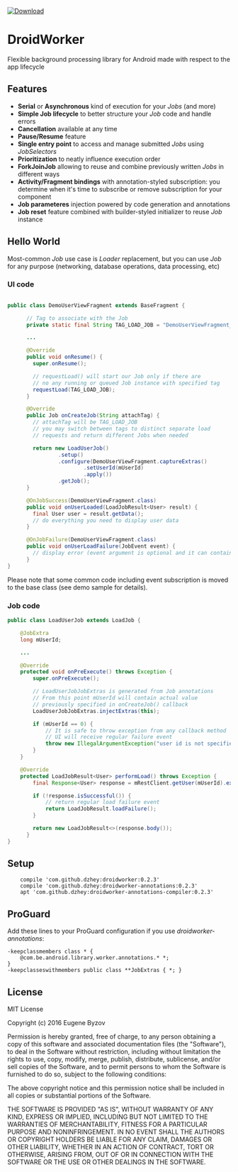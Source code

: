  [ ![Download](https://api.bintray.com/packages/dzhey/maven/droidworker/images/download.svg) ](https://bintray.com/dzhey/maven/droidworker/_latestVersion) 
# DroidWorker
Flexible background processing library for Android made with respect to the app lifecycle
## Features
 * __Serial__ or __Asynchronous__ kind of execution for your _Jobs_ (and more)
 * __Simple Job lifecycle__ to better structure your _Job_ code and handle errors
 * __Cancellation__ available at any time
 * __Pause/Resume__ feature
 * __Single entry point__ to access and manage submitted _Jobs_ using _JobSelectors_
 * __Prioritization__ to neatly influence execution order
 * __ForkJoinJob__ allowing to reuse and combine previously written _Jobs_ in different ways
 * __Activity/Fragment bindings__ with annotation-styled subscription: you determine when it's time to subscribe or remove subscription for your component
 * __Job parameteres__ injection powered by code generation and annotations
 * __Job reset__ feature combined with builder-styled initializer to reuse _Job_ instance

## Hello World
Most-common _Job_ use case is _Loader_ replacement, but you can use _Job_ for any purpose (networking, database operations, data processing, etc)

### UI code
```java

public class DemoUserViewFragment extends BaseFragment {

      // Tag to associate with the Job
      private static final String TAG_LOAD_JOB = "DemoUserViewFragment_User_Loader";

      ...

      @Override
      public void onResume() {
        super.onResume();

        // requestLoad() will start our Job only if there are
        // no any running or queued Job instance with specified tag
        requestLoad(TAG_LOAD_JOB);
      }

      @Override
      public Job onCreateJob(String attachTag) {
        // attachTag will be TAG_LOAD_JOB
        // you may switch between tags to distinct separate load
        // requests and return different Jobs when needed

        return new LoadUserJob()
                .setup()
                .configure(DemoUserViewFragment.captureExtras()
                        .setUserId(mUserId)
                        .apply())
                .getJob();
      }

      @OnJobSuccess(DemoUserViewFragment.class)
      public void onUserLoaded(LoadJobResult<User> result) {
        final User user = result.getData();
        // do everything you need to display user data
      }

      @OnJobFailure(DemoUserViewFragment.class)
      public void onUserLoadFailure(JobEvent event) {
        // display error (event argument is optional and it can contain detailed error info)
      }
}
```
Please note that some common code including event subscription is moved to the base class (see demo sample for details).

### Job code
```java
public class LoadUserJob extends LoadJob {

    @JobExtra
    long mUserId;

    ...

    @Override
    protected void onPreExecute() throws Exception {
        super.onPreExecute();

        // LoadUserJobJobExtras is generated from Job annotations
        // From this point mUserId will contain actual value
        // previously specified in onCreateJob() callback
        LoadUserJobJobExtras.injectExtras(this);

        if (mUserId == 0) {
            // It is safe to throw exception from any callback method
            // UI will receive regular failure event
            throw new IllegalArgumentException("user id is not specified");
        }
    }

    @Override
    protected LoadJobResult<User> performLoad() throws Exception {
        final Response<User> response = mRestClient.getUser(mUserId).execute();

        if (!response.isSuccessful()) {
            // return regular load failure event
            return LoadJobResult.loadFailure();
        }

        return new LoadJobResult<>(response.body());
      }
}
```
## Setup
```
    compile 'com.github.dzhey:droidworker:0.2.3'
    compile 'com.github.dzhey:droidworker-annotations:0.2.3'
    apt 'com.github.dzhey:droidworker-annotations-compiler:0.2.3'
```
## ProGuard
Add these lines to your ProGuard configuration if you use _droidworker-annotations_:
```
-keepclassmembers class * {
    @com.be.android.library.worker.annotations.* *;
}
-keepclasseswithmembers public class **JobExtras { *; }
```

## License
MIT License

Copyright (c) 2016 Eugene Byzov

Permission is hereby granted, free of charge, to any person obtaining a copy
of this software and associated documentation files (the "Software"), to deal
in the Software without restriction, including without limitation the rights
to use, copy, modify, merge, publish, distribute, sublicense, and/or sell
copies of the Software, and to permit persons to whom the Software is
furnished to do so, subject to the following conditions:

The above copyright notice and this permission notice shall be included in all
copies or substantial portions of the Software.

THE SOFTWARE IS PROVIDED "AS IS", WITHOUT WARRANTY OF ANY KIND, EXPRESS OR
IMPLIED, INCLUDING BUT NOT LIMITED TO THE WARRANTIES OF MERCHANTABILITY,
FITNESS FOR A PARTICULAR PURPOSE AND NONINFRINGEMENT. IN NO EVENT SHALL THE
AUTHORS OR COPYRIGHT HOLDERS BE LIABLE FOR ANY CLAIM, DAMAGES OR OTHER
LIABILITY, WHETHER IN AN ACTION OF CONTRACT, TORT OR OTHERWISE, ARISING FROM,
OUT OF OR IN CONNECTION WITH THE SOFTWARE OR THE USE OR OTHER DEALINGS IN THE
SOFTWARE.